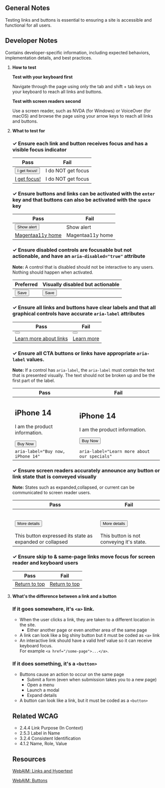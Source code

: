 ## General Notes

Testing links and buttons is essential to ensuring a site is accessible and functional for all
users.

## Developer Notes

Contains developer-specific information, including expected behaviors, implementation details, and
best practices.

1.  **How to test**

    **Test with your keyboard first**

    Navigate through the page using only the tab and shift + tab keys on your keyboard to reach all
    links and buttons.

    **Test with screen readers second**

    Use a screen reader, such as NVDA (for Windows) or VoiceOver (for macOS) and browse the page
    using your arrow keys to reach all links and buttons.

2.  **What to test for**

      <div class="how-to-test-checklist-item">
        <h3>✓ Ensure each link and button receives focus and has a visible focus indicator</h3>
        <table >
        <thead>
            <th scope="col">
            Pass
            </th>
            <th scope="col">
            Fail
            </th>
        </thead>
        <tbody>
        <tr>
            <td>
            <button class="Magentaa11y-button Magentaa11y-button--primary">I get focus!</button>
            </td>
            <td>
            <div class="Magentaa11y-button Magentaa11y-button--primary">I do NOT get focus</div>
            </td>
        </tr>
            <tr>
            <td>
            <a href="#">I get focus!</a>
            </td>
            <td>
            <a>I do NOT get focus</a>
            </td>
        </tr>
        </tbody>
        </table>
      </div>

      <div class="how-to-test-checklist-item">
        <h3>✓ Ensure buttons and links can be activated with the <code>enter</code> key and that buttons can also be activated with the <code>space</code> key</h3>
        <table >
            <thead>
            <th scope="col">
                Pass
            </th>
            <th scope="col">
                Fail
            </th>
            </thead>
            <tbody>
            <tr>
            <td>
                <button class="Magentaa11y-button Magentaa11y-button--primary" data-fn="showAlert">Show alert</button>
            </td>
            <td>
                <div class="Magentaa11y-button Magentaa11y-button--primary" type="button" tabindex="0" data-fn="showMouseAlert" data-event="onMouseDown">
                Show alert
                </div>
            </td>
            </tr>
                <tr>
            <td>
                <a href="/home">Magentaa11y home</a>
            </td>
            <td>
                <a tabindex="0" data-fn="goToHome" data-event="onMouseUp" >Magentaa11y home</a>
            </td>
            </tr>
            </tbody>
        </table>
      </div>

      <div class="how-to-test-checklist-item">
          <h3>✓ Ensure disabled controls are focusable but not actionable, and have an <code>aria-disabled="true"</code> attribute</h3>
          <p><strong>Note:</strong> A control that is disabled should not be interactive to any users. Nothing should happen when activated.</p>
          <table >
              <thead>
              <th scope="col">
                  Preferred
              </th>
              <th scope="col">
                  Visually disabled but actionable
              </th>
              </thead>
              <tbody>
              <tr>
              <td>
                  <button class="Magentaa11y-button Magentaa11y-button--primary" aria-disabled="true">Save</button>
              </td>
              <td>
                  <button class="Magentaa11y-button Magentaa11y-button--primary visually-disabled" tabindex="-1" data-fn="showAlertWhenDisabled">Save</button>
              </td>
              </tr>
              </tbody>
          </table>
      </div>

      <div class="how-to-test-checklist-item">
          <h3>✓ Ensure all links and buttons have clear labels and that all graphical controls have accurate <code>aria-label</code> attributes</h3>
          <table >
              <thead>
              <th scope="col">
                  Pass
              </th>
              <th scope="col">
                  Fail
              </th>
              </thead>
              <tbody>
                  <tr>
              <td>
                  <button data-icon="playCircleOutlined" data-label="Play video" />
              </td>
              <td>
                  <button data-icon="playCircleOutlined">
                  </button>
              </td>
              </tr>
              <tr>
              <td>
                  <a href="https://www.magentaa11y.com/checklist-web/link/">
              Learn more about links
          </a>
              </td>
              <td>
                  <a href="https://www.magentaa11y.com/checklist-web/link/">
              Learn more
          </a>
              </td>
              </tr>
              </tbody>
          </table>
      </div>

      <div class="how-to-test-checklist-item">
          <h3>✓ Ensure all CTA buttons or links have appropriate <code>aria-label</code> values.</h3>
          <p><strong>Note:</strong> If a control has <code>aria-label</code>, the <code>aria-label</code> must contain the text that is presented visually. The text should not be broken up and be the first part of the label.</p>
          <table>
          <thead>
              <th scope="col">
              Pass
              </th>
              <th scope="col">
              Fail
              </th>
          </thead>
          <tbody>
              <tr>
              <td>
              <h2>iPhone 14</h2>
              <p>I am the product information.</p>
              <button class="Magentaa11y-button Magentaa11y-button--primary" aria-label="Buy now, iPhone 14">Buy Now</button>
              </td>
              <td>
              <h2>iPhone 14</h2>
              <p>I am the product information.</p>
              <button class="Magentaa11y-button Magentaa11y-button--primary" aria-label="Learn more about our specials">Buy Now</button>
              </td>
          </tr>
          <tr>
              <td>
              <code>aria-label="Buy now, iPhone 14"</code>
              </td>
              <td>
              <code>aria-label="Learn more about our specials"</code>
              </td>
          </tr>
          </tbody>
          </table>
      </div>

      <div class="how-to-test-checklist-item">
        <h3>✓ Ensure screen readers accurately announce any button or link state that is conveyed visually</h3>
        <p><strong>Note:</strong> States such as expanded,collapsed, or current can be communicated to screen reader users.</p>
        <table>
          <thead>
            <th scope="col">Pass</th>
            <th scope="col">Fail</th>
          </thead>
          <tbody>
            <tr>
              <td>
                <div class="MagentaA11y-accordion">
                  <h2 class="MagentaA11y-accordion__heading">
                    <button
                      class="MagentaA11y-accordion__headline"
                      aria-expanded="false"
                      data-fn="toggleAccordionState"
                      aria-controls="list">
                      <span class="MagentaA11y-accordion__headline--text">More details</span>
                    </button>
                  </h2>
                  <div class="MagentaA11y-accordion__body" id="list">
                    This button expressed its state as expanded or collapsed
                  </div>
                </div>
              </td>
              <td>
                <!--  -->
                <div class="MagentaA11y-accordion">
                  <h2 class="MagentaA11y-accordion__heading">
                    <button class="MagentaA11y-accordion__headline" aria-controls="listB">
                      <span class="MagentaA11y-accordion__headline--text">More details</span>
                    </button>
                  </h2>
                  <div class="MagentaA11y-accordion__body" id="listB">
                    This button is not conveying it's state.
                  </div>
                </div>
              </td>
            </tr>
          </tbody>
        </table>
      </div>

      <div class="how-to-test-checklist-item">
        <h3>✓ Ensure skip to &amp; same-page links move focus for screen reader and keyboard users</h3>
        <table class="column-2">
          <thead>
            <tr><th scope="col">
              Pass
            </th>
            <th scope="col">
              Fail
            </th>
          </tr></thead>
          <tbody>
          <tr>
            <td>
            <a id="return-to-top-link" data-fn="scrollAndFocusMain" href="#">Return to top</a>
            </td>
            <td>
            <a href="#" data-fn="scrollToTopOnly">
            Return to top</a>
            </td>
          </tr> 
          </tbody>
        </table>
      </div>

3.  **What's the difference between a link and a button**

    ### If it goes somewhere, it's `<a>` link.

    - When the user clicks a link, they are taken to a different location in the site.
      - Either another page or even another area of the same page
    - A link can look like a big shiny button but it must be coded as `<a>` link
    - An interactive link should have a valid href value so it can receive keyboard focus.<br>For
      example `<a href="/some-page">...</a>`.

    ### If it does something, it's a `<button>`

    - Buttons cause an action to occur on the same page
      - Submit a form (even when submission takes you to a new page)
      - Open a menu
      - Launch a modal
      - Expand details
    - A button can look like a link, but it must be coded as a `<button>`

    ## Related WCAG

    - 2.4.4 Link Purpose (In Context)
    - 2.5.3 Label in Name
    - 3.2.4 Consistent Identification
    - 4.1.2 Name, Role, Value

    ## Resources

    [WebAIM: Links and Hypertext](https://webaim.org/techniques/hypertext/)

    [WebAIM: Buttons](https://webaim.org/techniques/forms/controls#button)
